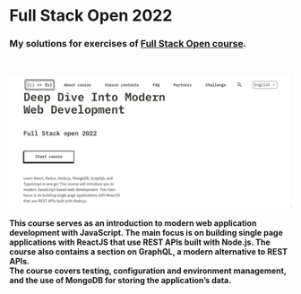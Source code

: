 # Full Stack Open 2022
### My solutions for exercises of [Full Stack Open course](https://fullstackopen.com/en/).

<br>

![Full Stack Open landing page](/Screenshot%20from%202022-05-09%2001-35-09.png)

**This course serves as an introduction to modern web application development with JavaScript. The main focus is on building single page applications with ReactJS that use REST APIs built with Node.js. The course also contains a section on GraphQL, a modern alternative to REST APIs.  
The course covers testing, configuration and environment management, and the use of MongoDB for storing the application’s data.**